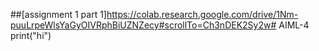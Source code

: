 ##[assignment 1 part 1]https://colab.research.google.com/drive/1Nm-puuLrpeWlsYaGyOIVRphBiUZNZecy#scrollTo=Ch3nDEK2Sy2w# AIML-4
print("hi")
